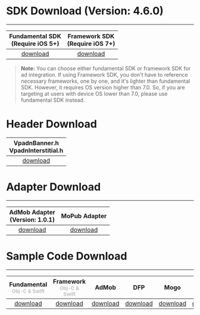 # SDK Download (Version: 4.6.0)
---

Fundamental SDK<br>(Require iOS 5+)  | Framework SDK <br> (Require iOS 7+) |
:-------------: | :------------:|
[download][1]   | [download][8] |


>**Note:** You can choose either fundamental SDK or framework SDK for ad integration. If using Framework SDK, you don't have to reference necessary frameworks, one by one, and it's lighter than fundamental SDK. However, it requires OS version higher than 7.0. So, if you are targeting at users with device OS lower than 7.0, please use fundamental SDK instead.

# Header Download

|VpadnBanner.h <br> VpadnInterstitial.h|
|:-------------:|
|[download][9]|


# Adapter Download
---

AdMob Adapter <br> (Version: 1.0.1)|MoPub Adapter
:---------------------------------:|:-----------:|
[download][2]                      |[download][6]

# Sample Code Download
---

Fundamental<br><font size="2px" color="#C0C0C0">Obj-C & Swift</font>  | Framework<br><font size="2px" color="#C0C0C0">Obj-C & Swift</font> | AdMob        |    DFP       |     Mogo    |  MoPub
:-------------: | :-----------:| :-----------:|:------------:|:-----------:|:-----------:
[download][3]   | [download][11]| [download][4]|[download][5] |[download][7]|[download][10]



[1]: http://m.vpon.com/sdk/VponSDK-iOS/ios-vpadn-sdk-460-50906102-1609061120-c1cfcf5.a
[2]: http://m.vpadn.com/sdk/VponAdapter_iOS_eff8d70_v1.0.1.a
[3]: {{site.dnldurl}}/sample-code/iOSFundamentalSampleCode.zip
[4]: {{site.dnldurl}}/sample-code/iosAdmobSampleCode.zip
[5]: http://m.vpon.com/sdk/iosDFPsample.zip
[6]: http://m.vpon.com/sdk/Mopub_iOS_Vpon_Adapter1.0.zip
[7]: http://m.vpon.com/sdk/MOGO/MangoDemo.zip

[8]: {{site.dnldurl}}/sdk/VpadnSDKiOS-4.6.0.zip
[9]: {{site.dnldurl}}/vpon-headers.zip
[10]: {{site.dnldurl}}/sample-code/iOSMoPubMediationSample.zip
[11]: {{site.dnldurl}}/sample-code/iOSFrameworkSampleCode.zip
